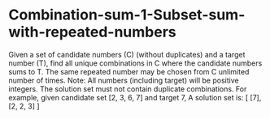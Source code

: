 # Combination-sum-1-Subset-sum-with-repeated-numbers
Given a set of candidate numbers (C) (without duplicates) and a target number (T), find all unique combinations in C where the candidate numbers sums to T.  The same repeated number may be chosen from C unlimited number of times.  Note: All numbers (including target) will be positive integers. The solution set must not contain duplicate combinations. For example, given candidate set [2, 3, 6, 7] and target 7,  A solution set is:  [   [7],   [2, 2, 3] ]
